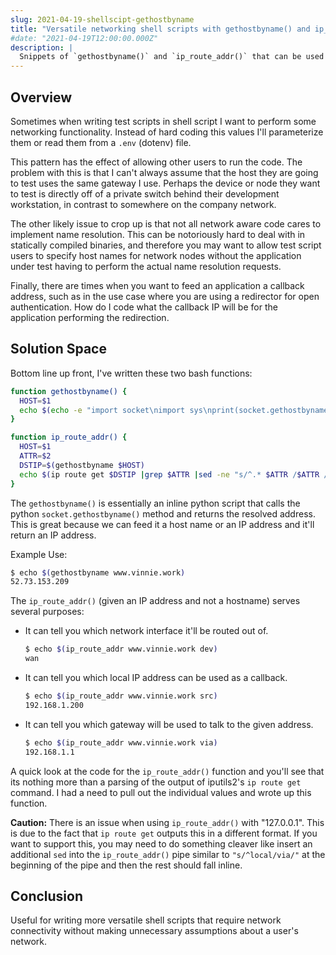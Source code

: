 ```yaml
---
slug: 2021-04-19-shellscipt-gethostbyname
title: "Versatile networking shell scripts with gethostbyname() and ip_route_addr()."
#date: "2021-04-19T12:00:00.000Z"
description: |
  Snippets of `gethostbyname()` and `ip_route_addr()` that can be used in shell scripts in make networking shell scripts more versatile by removing false network assumptions (e.g. Myth: Everything is always behind a default gateway.)
---
```


## Overview

Sometimes when writing test scripts in shell script I want to perform some networking functionality. Instead of hard coding this values I'll parameterize them or read them from a `.env` (dotenv) file.

<!--truncate-->

This pattern has the effect of allowing other users to run the code. The problem with this is that I can't always assume that the host they are going to test uses the same gateway I use. Perhaps the device or node they want to test is directly off of a private switch behind their development workstation, in contrast to somewhere on the company network.

The other likely issue to crop up is that not all network aware code cares to implement name resolution. This can be notoriously hard to deal with in statically compiled binaries, and therefore you may want to allow test script users to specify host names for network nodes without the application under test having to perform the actual name resolution requests.

Finally, there are times when you want to feed an application a callback address, such as in the use case where you are using a redirector for open authentication. How do I code what the callback IP will be for the application performing the redirection.

## Solution Space

Bottom line up front, I've written these two bash functions:

```sh
function gethostbyname() {
  HOST=$1
  echo $(echo -e "import socket\nimport sys\nprint(socket.gethostbyname(sys.argv[1]))" | python - $HOST)
}

function ip_route_addr() {
  HOST=$1
  ATTR=$2
  DSTIP=$(gethostbyname $HOST)
  echo $(ip route get $DSTIP |grep $ATTR |sed -ne "s/^.* $ATTR /$ATTR /p" |awk '{print $2}')
}
```

The `gethostbyname()` is essentially an inline python script that calls the python `socket.gethostbyname()` method and returns the resolved address. This is great because we can feed it a host name or an IP address and it'll return an IP address.

Example Use:

```sh
$ echo $(gethostbyname www.vinnie.work)
52.73.153.209
```

The `ip_route_addr()` (given an IP address and not a hostname) serves several purposes:

- It can tell you which network interface it'll be routed out of.

  ```sh
  $ echo $(ip_route_addr www.vinnie.work dev)
  wan
  ```

- It can tell you which local IP address can be used as a callback.

  ```sh
  $ echo $(ip_route_addr www.vinnie.work src)
  192.168.1.200
  ```

- It can tell you which gateway will be used to talk to the given address.

  ```sh
  $ echo $(ip_route_addr www.vinnie.work via)
  192.168.1.1
  ```

A quick look at the code for the `ip_route_addr()` function and you'll see that its nothing more than a parsing of the output of iputils2's `ip route get` command. I had a need to pull out the individual values and wrote up this function.

**Caution:** There is an issue when using `ip_route_addr()` with "127.0.0.1". This is due to the fact that `ip route get` outputs this in a different format. If you want to support this, you may need to do something cleaver like insert an additional `sed` into the `ip_route_addr()` pipe similar to `"s/^local/via/"` at the beginning of the pipe and then the rest should fall inline.

## Conclusion

Useful for writing more versatile shell scripts that require network connectivity without making unnecessary assumptions about a user's network.
